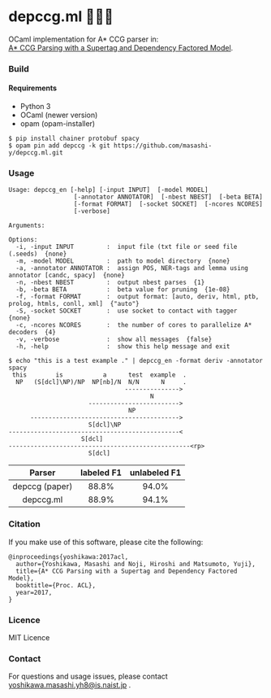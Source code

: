 # depccg.ml :seedling::deciduous_tree::camel:

OCaml implementation for A\* CCG parser in:  
[A\* CCG Parsing with a Supertag and Dependency Factored Model](https://arxiv.org/abs/1704.06936).


### Build

#### Requirements

* Python 3
* OCaml (newer version)
* opam (opam-installer)

```
$ pip install chainer protobuf spacy
$ opam pin add depccg -k git https://github.com/masashi-y/depccg.ml.git
```

### Usage
```
Usage: depccg_en [-help] [-input INPUT]  [-model MODEL]
                  [-annotator ANNOTATOR]  [-nbest NBEST]  [-beta BETA]
                  [-format FORMAT]  [-socket SOCKET]  [-ncores NCORES]
                  [-verbose]

Arguments:

Options:
  -i, -input INPUT         :  input file (txt file or seed file (.seeds)  {none}
  -m, -model MODEL         :  path to model directory  {none}
  -a, -annotator ANNOTATOR :  assign POS, NER-tags and lemma using annotator [candc, spacy]  {none}
  -n, -nbest NBEST         :  output nbest parses  {1}
  -b, -beta BETA           :  beta value for pruning  {1e-08}
  -f, -format FORMAT       :  output format: [auto, deriv, html, ptb, prolog, htmls, conll, xml]  {"auto"}
  -S, -socket SOCKET       :  use socket to contact with tagger  {none}
  -c, -ncores NCORES       :  the number of cores to parallelize A* decoders  {4}
  -v, -verbose             :  show all messages  {false}
  -h, -help                :  show this help message and exit
```

```
$ echo "this is a test example ." | depccg_en -format deriv -annotator spacy
 this        is           a      test  example  .
  NP   (S[dcl]\NP)/NP  NP[nb]/N  N/N      N     .
                                --------------->
                                       N
                      ------------------------->
                                 NP
      ----------------------------------------->
                      S[dcl]\NP
-----------------------------------------------<
                    S[dcl]
--------------------------------------------------<rp>
                      S[dcl]
```

| Parser | labeled F1 | unlabeled F1 |
|:------:|:----------:|:------------:|
|depccg (paper)  | 88.8% | 94.0% |
|depccg.ml| 88.9% | 94.1%|


### Citation

If you make use of this software, please cite the following:

    @inproceedings{yoshikawa:2017acl,
      author={Yoshikawa, Masashi and Noji, Hiroshi and Matsumoto, Yuji},
      title={A* CCG Parsing with a Supertag and Dependency Factored Model},
      booktitle={Proc. ACL},
      year=2017,
    }

### Licence
MIT Licence

### Contact
For questions and usage issues, please contact yoshikawa.masashi.yh8@is.naist.jp .

